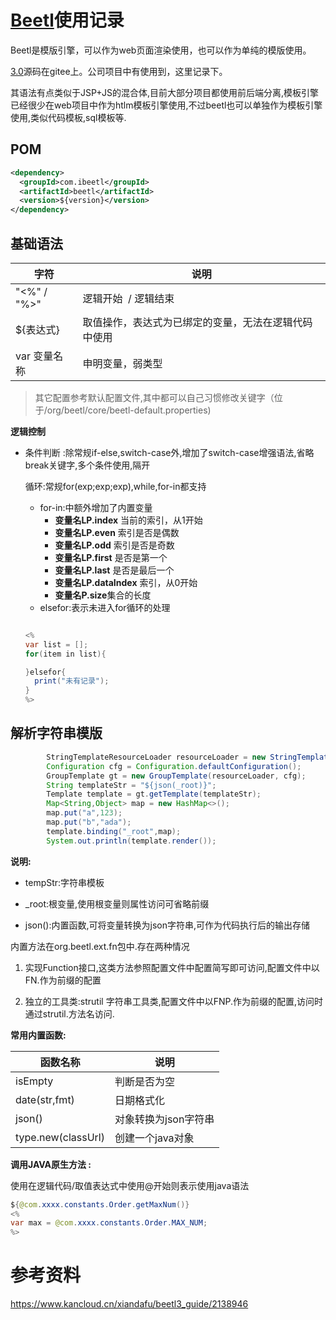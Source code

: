 # [Beetl](http://ibeetl.com/)使用记录

Beetl是模版引擎，可以作为web页面渲染使用，也可以作为单纯的模版使用。

[3.0](https://gitee.com/xiandafu/beetl)源码在gitee上。公司项目中有使用到，这里记录下。

其语法有点类似于JSP+JS的混合体,目前大部分项目都使用前后端分离,模板引擎已经很少在web项目中作为htlm模板引擎使用,不过beetl也可以单独作为模板引擎使用,类似代码模板,sql模板等.

## POM

```xml
<dependency>
  <groupId>com.ibeetl</groupId>
  <artifactId>beetl</artifactId>
  <version>${version}</version>
</dependency>
```

## 基础语法

| 字符          | 说明                         |
| ----------- | -------------------------- |
| "<%" / "%>" | 逻辑开始  / 逻辑结束               |
| ${表达式}      | 取值操作，表达式为已绑定的变量，无法在逻辑代码中使用 |
| var 变量名称    | 申明变量，弱类型                   |

> 其它配置参考默认配置文件,其中都可以自己习惯修改关键字（位于/org/beetl/core/beetl-default.properties)

**逻辑控制**

* 条件判断 :除常规if-else,switch-case外,增加了switch-case增强语法,省略break关键字,多个条件使用,隔开
  
  循环:常规for(exp;exp;exp),while,for-in都支持
  
  * for-in:中额外增加了内置变量 
    - **变量名LP.index** 当前的索引，从1开始
    - **变量名LP.even** 索引是否是偶数
    - **变量名LP.odd** 索引是否是奇数
    - **变量名LP.first** 是否是第一个
    - **变量名LP.last** 是否是最后一个
    - **变量名LP.dataIndex** 索引，从0开始
    - **变量名P.size**集合的长度
  * elsefor:表示未进入for循环的处理
  
  ```java
  
  <%
  var list = [];
  for(item in list){
  
  }elsefor{
    print("未有记录");
  }
  %>
  ```

## 

## 解析字符串模版

```java
        StringTemplateResourceLoader resourceLoader = new StringTemplateResourceLoader();
        Configuration cfg = Configuration.defaultConfiguration();
        GroupTemplate gt = new GroupTemplate(resourceLoader, cfg);
        String templateStr = "${json(_root)}";
        Template template = gt.getTemplate(templateStr);
        Map<String,Object> map = new HashMap<>();
        map.put("a",123);
        map.put("b","ada");
        template.binding("_root",map);
        System.out.println(template.render());
```

**说明:**

* tempStr:字符串模板

* _root:根变量,使用根变量则属性访问可省略前缀

* json():内置函数,可将变量转换为json字符串,可作为代码执行后的输出存储

内置方法在org.beetl.ext.fn包中.存在两种情况

1. 实现Function接口,这类方法参照配置文件中配置简写即可访问,配置文件中以FN.作为前缀的配置

2. 独立的工具类:strutil 字符串工具类,配置文件中以FNP.作为前缀的配置,访问时通过strutil.方法名访问.

**常用内置函数:**

| 函数名称               | 说明           |
| ------------------ | ------------ |
| isEmpty            | 判断是否为空       |
| date(str,fmt)      | 日期格式化        |
| json()             | 对象转换为json字符串 |
| type.new(classUrl) | 创建一个java对象   |

**调用JAVA原生方法 :**

使用在逻辑代码/取值表达式中使用@开始则表示使用java语法

```java
${@com.xxxx.constants.Order.getMaxNum()}
<%
var max = @com.xxxx.constants.Order.MAX_NUM;
%>
```



 

# 参考资料

https://www.kancloud.cn/xiandafu/beetl3_guide/2138946 
